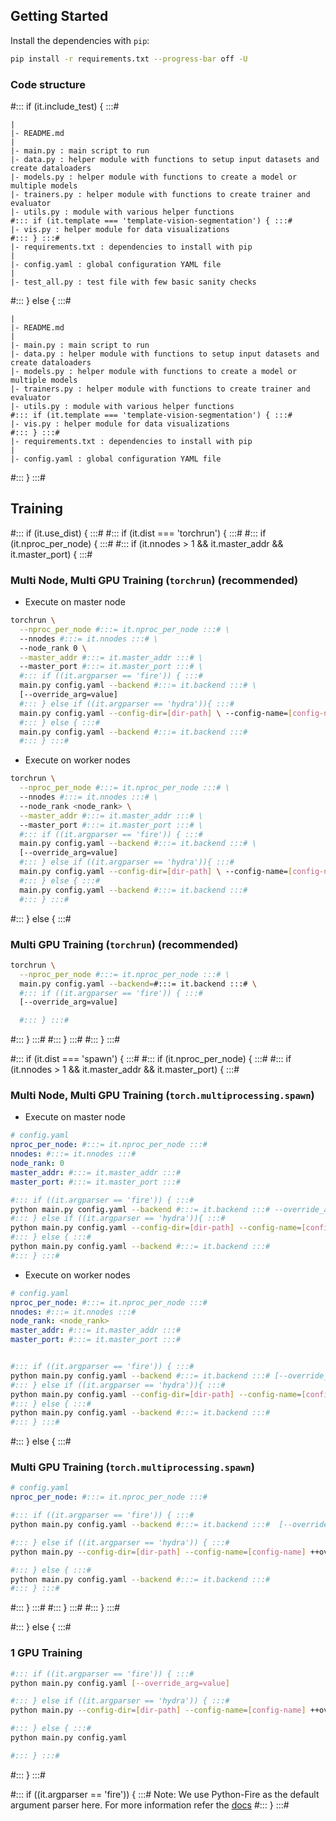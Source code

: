 ## Getting Started

Install the dependencies with `pip`:

```sh
pip install -r requirements.txt --progress-bar off -U
```

### Code structure

#::: if (it.include_test) { :::#

```
|
|- README.md
|
|- main.py : main script to run
|- data.py : helper module with functions to setup input datasets and create dataloaders
|- models.py : helper module with functions to create a model or multiple models
|- trainers.py : helper module with functions to create trainer and evaluator
|- utils.py : module with various helper functions
#::: if (it.template === 'template-vision-segmentation') { :::#
|- vis.py : helper module for data visualizations
#::: } :::#
|- requirements.txt : dependencies to install with pip
|
|- config.yaml : global configuration YAML file
|
|- test_all.py : test file with few basic sanity checks
```

#::: } else { :::#

```
|
|- README.md
|
|- main.py : main script to run
|- data.py : helper module with functions to setup input datasets and create dataloaders
|- models.py : helper module with functions to create a model or multiple models
|- trainers.py : helper module with functions to create trainer and evaluator
|- utils.py : module with various helper functions
#::: if (it.template === 'template-vision-segmentation') { :::#
|- vis.py : helper module for data visualizations
#::: } :::#
|- requirements.txt : dependencies to install with pip
|
|- config.yaml : global configuration YAML file
```

#::: } :::#

## Training

#::: if (it.use_dist) { :::#
#::: if (it.dist === 'torchrun') { :::#
#::: if (it.nproc_per_node) { :::#
#::: if (it.nnodes > 1 && it.master_addr && it.master_port) { :::#

### Multi Node, Multi GPU Training (`torchrun`) (recommended)

- Execute on master node

```sh
torchrun \
  --nproc_per_node #:::= it.nproc_per_node :::# \
  --nnodes #:::= it.nnodes :::# \
  --node_rank 0 \
  --master_addr #:::= it.master_addr :::# \
  --master_port #:::= it.master_port :::# \
  #::: if ((it.argparser == 'fire')) { :::#
  main.py config.yaml --backend #:::= it.backend :::# \
  [--override_arg=value]
  #::: } else if ((it.argparser == 'hydra')){ :::#
  main.py config.yaml --config-dir=[dir-path] \ --config-name=[config-name] ++backend= #:::= it.backend :::# ++override_arg=[value]
  #::: } else { :::#
  main.py config.yaml --backend #:::= it.backend :::#
  #::: } :::#

```

- Execute on worker nodes

```sh
torchrun \
  --nproc_per_node #:::= it.nproc_per_node :::# \
  --nnodes #:::= it.nnodes :::# \
  --node_rank <node_rank> \
  --master_addr #:::= it.master_addr :::# \
  --master_port #:::= it.master_port :::# \
  #::: if ((it.argparser == 'fire')) { :::#
  main.py config.yaml --backend #:::= it.backend :::# \
  [--override_arg=value]
  #::: } else if ((it.argparser == 'hydra')){ :::#
  main.py config.yaml --config-dir=[dir-path] \ --config-name=[config-name] ++backend= #:::= it.backend :::# ++override_arg=[value]
  #::: } else { :::#
  main.py config.yaml --backend #:::= it.backend :::#
  #::: } :::#
```

#::: } else { :::#

### Multi GPU Training (`torchrun`) (recommended)

```sh
torchrun \
  --nproc_per_node #:::= it.nproc_per_node :::# \
  main.py config.yaml --backend=#:::= it.backend :::# \
  #::: if ((it.argparser == 'fire')) { :::#
  [--override_arg=value]

  #::: } :::#
```

#::: } :::#
#::: } :::#
#::: } :::#

#::: if (it.dist === 'spawn') { :::#
#::: if (it.nproc_per_node) { :::#
#::: if (it.nnodes > 1 && it.master_addr && it.master_port) { :::#

### Multi Node, Multi GPU Training (`torch.multiprocessing.spawn`)

- Execute on master node

```yaml
# config.yaml
nproc_per_node: #:::= it.nproc_per_node :::#
nnodes: #:::= it.nnodes :::#
node_rank: 0
master_addr: #:::= it.master_addr :::#
master_port: #:::= it.master_port :::#
```

```sh
#::: if ((it.argparser == 'fire')) { :::#
python main.py config.yaml --backend #:::= it.backend :::# --override_arg=[value]
#::: } else if ((it.argparser == 'hydra')){ :::#
python main.py config.yaml --config-dir=[dir-path] --config-name=[config-name] ++backend= #:::= it.backend :::# ++override_arg=[value]
#::: } else { :::#
python main.py config.yaml --backend #:::= it.backend :::#
#::: } :::#
```

- Execute on worker nodes

```yaml
# config.yaml
nproc_per_node: #:::= it.nproc_per_node :::#
nnodes: #:::= it.nnodes :::#
node_rank: <node_rank>
master_addr: #:::= it.master_addr :::#
master_port: #:::= it.master_port :::#
```

```sh

#::: if ((it.argparser == 'fire')) { :::#
python main.py config.yaml --backend #:::= it.backend :::# [--override_arg=value]
#::: } else if ((it.argparser == 'hydra')){ :::#
python main.py config.yaml --config-dir=[dir-path] --config-name=[config-name] ++backend=#:::= it.backend :::# ++override_arg=[value]
#::: } else { :::#
python main.py config.yaml --backend #:::= it.backend :::#
#::: } :::#
```

#::: } else { :::#

### Multi GPU Training (`torch.multiprocessing.spawn`)

```yaml
# config.yaml
nproc_per_node: #:::= it.nproc_per_node :::#
```

```sh
#::: if ((it.argparser == 'fire')) { :::#
python main.py config.yaml --backend #:::= it.backend :::#  [--override_arg=value]

#::: } else if ((it.argparser == 'hydra')) { :::#
python main.py --config-dir=[dir-path] --config-name=[config-name] ++override_arg=[value]

#::: } else { :::#
python main.py config.yaml --backend #:::= it.backend :::#
#::: } :::#
```

#::: } :::#
#::: } :::#
#::: } :::#

#::: } else { :::#

### 1 GPU Training

```sh
#::: if ((it.argparser == 'fire')) { :::#
python main.py config.yaml [--override_arg=value]

#::: } else if ((it.argparser == 'hydra')) { :::#
python main.py --config-dir=[dir-path] --config-name=[config-name] ++override_arg=[value]

#::: } else { :::#
python main.py config.yaml

#::: } :::#
```

#::: } :::#

#::: if ((it.argparser == 'fire')) { :::#
Note: We use Python-Fire as the default argument parser here. For more information refer the [docs](https://github.com/google/python-fire/blob/master/docs/guide.md)
#::: } :::#
